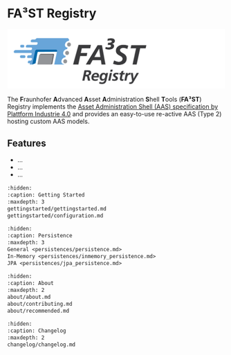 # FA³ST Registry
![FA³ST Logo Light](./images/Fa3st-Registry_positiv.png "FA³ST Registry Logo")

The **F**raunhofer **A**dvanced **A**sset **A**dministration **S**hell **T**ools (**FA³ST**) Registry implements the [Asset Administration Shell (AAS) specification by Plattform Industrie 4.0](https://www.plattform-i40.de/SiteGlobals/IP/Forms/Listen/Downloads/EN/Downloads_Formular.html?cl2Categories_TechnologieAnwendungsbereich_name=Verwaltungsschale) and provides an easy-to-use re-active AAS (Type 2) hosting custom AAS models.

## Features

-   ...
-   ...
-   ...


```{toctree}
:hidden:
:caption: Getting Started
:maxdepth: 3
gettingstarted/gettingstarted.md
gettingstarted/configuration.md
```

```{toctree}
:hidden:
:caption: Persistence
:maxdepth: 3
General <persistences/persistence.md>
In-Memory <persistences/inmemory_persistence.md>
JPA <persistences/jpa_persistence.md>
```

```{toctree}
:hidden:
:caption: About
:maxdepth: 2
about/about.md
about/contributing.md
about/recommended.md
```

```{toctree}
:hidden:
:caption: Changelog
:maxdepth: 2
changelog/changelog.md
```
